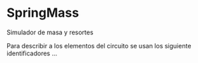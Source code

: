 # SpringMass
Simulador de masa y resortes

Para describir a los elementos del circuito se usan los siguiente identificadores ...

